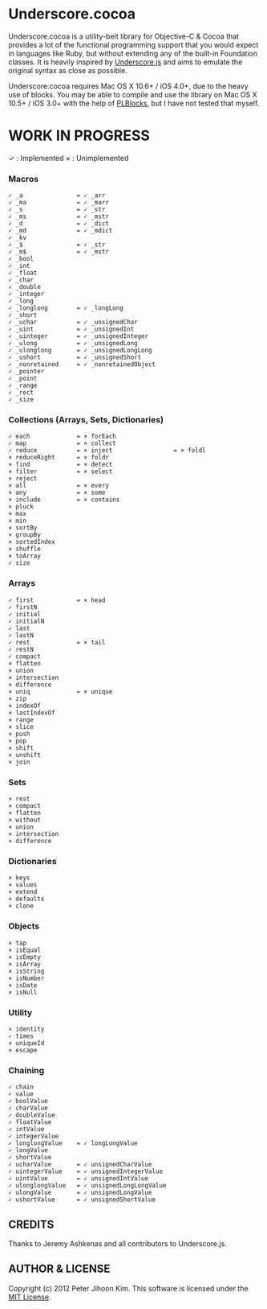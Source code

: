 # Underscore.cocoa

Underscore.cocoa is a utility-belt library for Objective-C & Cocoa that provides a lot of the functional programming support that you would expect in languages like Ruby, but without extending any of the built-in Foundation classes. It is heavily inspired by [Underscore.js](http://documentcloud.github.com/underscore) and aims to emulate the original syntax as close as possible.

Underscore.cocoa requires Mac OS X 10.6+ / iOS 4.0+, due to the heavy use of blocks. You may be able to compile and use the library on Mac OS X 10.5+ / iOS 3.0+ with the help of [PLBlocks](http://code.google.com/p/plblocks/), but I have not tested that myself.

# WORK IN PROGRESS

✓ : Implemented
× : Unimplemented

### Macros

```
✓ _a               = ✓ _arr
✓ _ma              = ✓ _marr
✓ _s               = ✓ _str
✓ _ms              = ✓ _mstr
✓ _d               = ✓ _dict
✓ _md              = ✓ _mdict
✓ _kv
✓ _$               = ✓ _str
✓ _m$              = ✓ _mstr
✓ _bool
✓ _int
✓ _float
✓ _char
✓ _double
✓ _integer
✓ _long
✓ _longlong        = ✓ _longLong
✓ _short
✓ _uchar           = ✓ _unsignedChar
✓ _uint            = ✓ _unsignedInt
✓ _uinteger        = ✓ _unsignedInteger
✓ _ulong           = ✓ _unsignedLong
✓ _ulonglong       = ✓ _unsignedLongLong
✓ _ushort          = ✓ _unsignedShort
✓ _nonretained     = ✓ _nonretainedObject
✓ _pointer
✓ _point
✓ _range
✓ _rect
✓ _size
```

### Collections (Arrays, Sets, Dictionaries)

```
✓ each             = × forEach
✓ map              = × collect
✓ reduce           = × inject                 = × foldl
× reduceRight      = × foldr
× find             = × detect
× filter           = × select
× reject
× all              = × every
× any              = × some
× include          = × contains
× pluck
× max
× min
× sortBy
× groupBy
× sortedIndex
× shuffle
× toArray
✓ size
```

### Arrays

```
✓ first            = × head
✓ firstN
✓ initial
✓ initialN
✓ last
✓ lastN
✓ rest             = × tail
✓ restN
✓ compact
× flatten
× union
× intersection
× difference
× uniq             = × unique
× zip
× indexOf
× lastIndexOf
× range
× slice
× push
× pop
× shift
× unshift
× join
```

### Sets

```
× rest
× compact
× flatten
× without
× union
× intersection
× difference
```

### Dictionaries

```
× keys
× values
× extend
× defaults
× clone
```

### Objects

```
× tap
× isEqual
× isEmpty
× isArray
× isString
× isNumber
× isDate
× isNull
```

### Utility

```
× identity
✓ times
× uniqueId
× escape
```

### Chaining

```
✓ chain
✓ value
✓ boolValue
✓ charValue
✓ doubleValue
✓ floatValue
✓ intValue
✓ integerValue
✓ longlongValue    = ✓ longLongValue
✓ longValue
✓ shortValue
✓ ucharValue       = ✓ unsignedCharValue
✓ uintegerValue    = ✓ unsignedIntegerValue
✓ uintValue        = ✓ unsignedIntValue
✓ ulonglongValue   = ✓ unsignedLongLongValue
✓ ulongValue       = ✓ unsignedLongValue
✓ ushortValue      = ✓ unsignedShortValue
```

## CREDITS

Thanks to Jeremy Ashkenas and all contributors to Underscore.js.

## AUTHOR & LICENSE

Copyright (c) 2012 Peter Jihoon Kim. This software is licensed under the [MIT License](http://github.com/petejkim/specta/raw/master/LICENSE).

